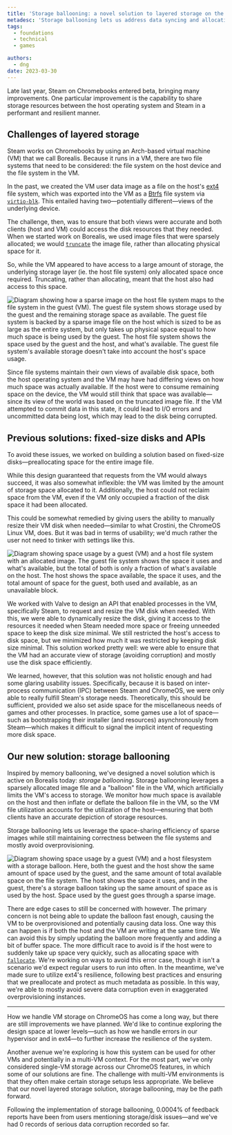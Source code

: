 ```yaml
---
title: 'Storage ballooning: a novel solution to layered storage on the Steam VM'
metadesc: 'Storage ballooning lets us address data syncing and allocation issues between ChromeOS and the Steam VM.'
tags:
  - foundations
  - technical
  - games

authors:
  - dng
date: 2023-03-30
---
```


Late last year, Steam on Chromebooks entered beta, bringing many improvements. One particular improvement is the capability to share storage resources between the host operating system and Steam in a performant and resilient manner.

## Challenges of layered storage

Steam works on Chromebooks by using an Arch-based virtual machine (VM) that we call Borealis. Because it runs in a VM, there are two file systems that need to be considered: the file system on the host device and the file system in the VM.

In the past, we created the VM user data image as a file on the host's [ext4](https://en.wikipedia.org/wiki/Ext4) file system, which was exported into the VM as a [Btrfs](https://en.wikipedia.org/wiki/Btrfs) file system via [`virtio-blk`](https://projectacrn.github.io/latest/developer-guides/hld/virtio-blk.html). This entailed having two—potentially different—views of the underlying device.

The challenge, then, was to ensure that both views were accurate and both clients (host and VM) could access the disk resources that they needed. When we started work on Borealis, we used image files that were sparsely allocated; we would [`truncate`](https://man7.org/linux/man-pages/man2/ftruncate.2.html) the image file, rather than allocating physical space for it.

So, while the VM appeared to have access to a large amount of storage, the underlying storage layer (ie. the host file system) only allocated space once required. Truncating, rather than allocating, meant that the host also had access to this space.

![Diagram showing how a sparse image on the host file system maps to the file system in the guest (VM). The guest file system shows storage used by the guest and the remaining storage space as available. The guest file system is backed by a sparse image file on the host which is sized to be as large as the entire system, but only takes up physical space equal to how much space is being used by the guest. The host file system shows the space used by the guest and the host, and what's available. The guest file system's available storage doesn't take into account the host's space usage.](insert_image_url_here)

Since file systems maintain their own views of available disk space, both the host operating system and the VM may have had differing views on how much space was actually available. If the host were to consume remaining space on the device, the VM would still think that space was available—since its view of the world was based on the truncated image file. If the VM attempted to commit data in this state, it could lead to I/O errors and uncommitted data being lost, which may lead to the disk being corrupted.

## Previous solutions: fixed-size disks and APIs

To avoid these issues, we worked on building a solution based on fixed-size disks—preallocating space for the entire image file.

While this design guaranteed that requests from the VM would always succeed, it was also somewhat inflexible: the VM was limited by the amount of storage space allocated to it. Additionally, the host could not reclaim space from the VM, even if the VM only occupied a fraction of the disk space it had been allocated.

This could be somewhat remedied by giving users the ability to manually resize their VM disk when needed—similar to what Crostini, the ChromeOS Linux VM, does. But it was bad in terms of usability; we'd much rather the user not need to tinker with settings like this.

![Diagram showing space usage by a guest (VM) and a host file system with an allocated image. The guest file system shows the space it uses and what's available, but the total of both is only a fraction of what's available on the host. The host shows the space available, the space it uses, and the total amount of space for the guest, both used and available, as an unavailable block.](insert_image_url_here)

We worked with Valve to design an API that enabled processes in the VM, specifically Steam, to request and resize the VM disk when needed. With this, we were able to dynamically resize the disk, giving it access to the resources it needed when Steam needed more space or freeing unneeded space to keep the disk size minimal. We still restricted the host's access to disk space, but we minimized how much it was restricted by keeping disk size minimal. This solution worked pretty well: we were able to ensure that the VM had an accurate view of storage (avoiding corruption) and mostly use the disk space efficiently.

We learned, however, that this solution was not holistic enough and had some glaring usability issues. Specifically, because it is based on inter-process communication (IPC) between Steam and ChromeOS, we were only able to really fulfill Steam's storage needs. Theoretically, this should be sufficient, provided we also set aside space for the miscellaneous needs of games and other processes. In practice, some games use a lot of space—such as bootstrapping their installer (and resources) asynchronously from Steam—which makes it difficult to signal the implicit intent of requesting more disk space.

## Our new solution: storage ballooning

Inspired by memory ballooning, we've designed a novel solution which is active on Borealis today: _storage ballooning_. Storage ballooning leverages a sparsely allocated image file and a "balloon" file in the VM, which artificially limits the VM's access to storage. We monitor how much space is available on the host and then inflate or deflate the balloon file in the VM, so the VM file utilization accounts for the utilization of the host—ensuring that both clients have an accurate depiction of storage resources.

Storage ballooning lets us leverage the space-sharing efficiency of sparse images while still maintaining correctness between the file systems and mostly avoid overprovisioning.

![Diagram showing space usage by a guest (VM) and a host filesystem with a storage balloon. Here, both the guest and the host show the same amount of space used by the guest, and the same amount of total available space on the file system. The host shows the space it uses, and in the guest, there's a storage balloon taking up the same amount of space as is used by the host. Space used by the guest goes through a sparse image.](insert_image_url_here)

There are edge cases to still be concerned with however. The primary concern is not being able to update the balloon fast enough, causing the VM to be overprovisioned and potentially causing data loss. One way this can happen is if both the host and the VM are writing at the same time. We can avoid this by simply updating the balloon more frequently and adding a bit of buffer space. The more difficult race to avoid is if the host were to suddenly take up space very quickly, such as allocating space with [`fallocate`](https://man7.org/linux/man-pages/man2/fallocate.2.html). We're working on ways to avoid this error case, though it isn't a scenario we'd expect regular users to run into often. In the meantime, we've made sure to utilize ext4's resilience, following best practices and ensuring that we preallocate and protect as much metadata as possible. In this way, we're able to mostly avoid severe data corruption even in exaggerated overprovisioning instances.

---

How we handle VM storage on ChromeOS has come a long way, but there are still improvements we have planned. We'd like to continue exploring the design space at lower levels—such as how we handle errors in our hypervisor and in ext4—to further increase the resilience of the system.

Another avenue we're exploring is how this system can be used for other VMs and potentially in a multi-VM context. For the most part, we've only considered single-VM storage across our ChromeOS features, in which some of our solutions are fine. The challenge with multi-VM environments is that they often make certain storage setups less appropriate. We believe that our novel layered storage solution, storage ballooning, may be the path forward.

Following the implementation of storage ballooning, 0.0004% of feedback reports have been from users mentioning storage/disk issues—and we've had 0 records of serious data corruption recorded so far.
